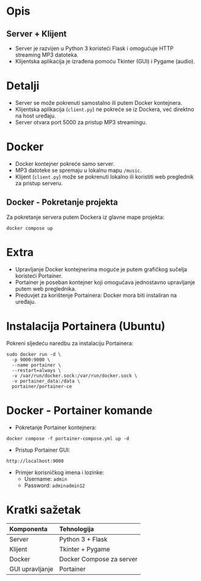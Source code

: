 # Opis

## Server + Klijent

- Server je razvijen u Python 3 koristeći Flask i omogućuje HTTP streaming MP3 datoteka.
- Klijentska aplikacija je izrađena pomoću Tkinter (GUI) i Pygame (audio).

# Detalji

- Server se može pokrenuti samostalno ili putem Docker kontejnera.
- Klijentska aplikacija (`client.py`) ne pokreće se iz Dockera, već direktno na host uređaju.
- Server otvara port 5000 za pristup MP3 streamingu.

# Docker

- Docker kontejner pokreće samo server.
- MP3 datoteke se spremaju u lokalnu mapu `/music`.
- Klijent (`client.py`) može se pokrenuti lokalno ili koristiti web preglednik za pristup serveru.

## Docker - Pokretanje projekta

Za pokretanje servera putem Dockera iz glavne mape projekta:

```
docker compose up
```

# Extra

- Upravljanje Docker kontejnerima moguće je putem grafičkog sučelja koristeći Portainer.
- Portainer je poseban kontejner koji omogućava jednostavno upravljanje putem web preglednika.
- Preduvjet za korištenje Portainera: Docker mora biti instaliran na uređaju.

# Instalacija Portainera (Ubuntu)

Pokreni sljedeću naredbu za instalaciju Portainera:

```
sudo docker run -d \
  -p 9000:9000 \
  --name portainer \
  --restart=always \
  -v /var/run/docker.sock:/var/run/docker.sock \
  -v portainer_data:/data \
  portainer/portainer-ce
```

# Docker - Portainer komande

- Pokretanje Portainer kontejnera:

```
docker compose -f portainer-compose.yml up -d
```

- Pristup Portainer GUI:

```
http://localhost:9000
```

- Primjer korisničkog imena i lozinke:
  - Username: `admin`
  - Password: `adminadmin12`

# Kratki sažetak

| Komponenta | Tehnologija |
|:--|:--|
| Server | Python 3 + Flask |
| Klijent | Tkinter + Pygame |
| Docker | Docker Compose za server |
| GUI upravljanje | Portainer |
